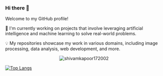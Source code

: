 ### Hi there 👋




Welcome to my GitHub profile!

🔭 I'm currently working on projects that involve leveraging artificial intelligence and machine learning to solve real-world problems.

💡 My repositories showcase my work in various domains, including image processing, data analysis, web development, and more.
<div align="center">
<p align="center">


<p><img align="center" src="https://github-readme-streak-stats.herokuapp.com/?user=shivamkapoor172002&theme=dark" alt="shivamkapoor172002" /></p>



</div>

</div>

[![Top Langs](https://github-readme-stats.vercel.app/api/top-langs/?username=Yashsharma009&layout=compact&theme=dark)](https://github.com/anuraghazra/github-readme-stats)

